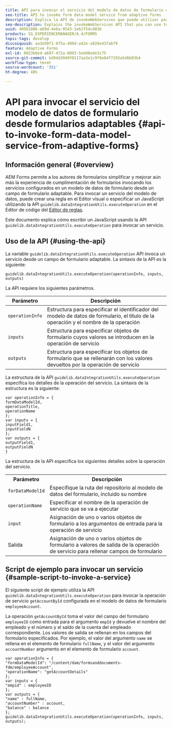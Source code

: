 ```yaml
---
title: API para invocar el servicio del modelo de datos de formulario desde formularios adaptables
seo-title: API to invoke form data model service from adaptive forms
description: Explica la API de invokeWebServices que puede utilizar para invocar servicios web escritos en WSDL desde un campo de formulario adaptable.
seo-description: Explains the invokeWebServices API that you can use to invoke web services written in WSDL from within an adaptive form field.
uuid: 40561086-e69d-4e6a-9543-1eb2f54cd836
products: SG_EXPERIENCEMANAGER/6.4/FORMS
topic-tags: develop
discoiquuid: aa3e50f1-8f5a-489d-a42e-a928e437ab79
feature: Adaptive Forms
exl-id: 0653b0e4-a697-472a-8093-5ed48ede3c75
source-git-commit: bd94d3949f0117aa3e1c9f0e84f7293a5d6b03b4
workflow-type: tm+mt
source-wordcount: '351'
ht-degree: 48%

---
```


# API para invocar el servicio del modelo de datos de formulario desde formularios adaptables {#api-to-invoke-form-data-model-service-from-adaptive-forms}

## Información general {#overview}

AEM Forms permite a los autores de formularios simplificar y mejorar aún más la experiencia de cumplimentación de formularios invocando los servicios configurados en un modelo de datos de formulario desde un campo de formulario adaptable. Para invocar un servicio del modelo de datos, puede crear una regla en el Editor visual o especificar un JavaScript utilizando la API `guidelib.dataIntegrationUtils.executeOperation` en el Editor de código del [Editor de reglas](/help/forms/using/rule-editor.md).

Este documento explica cómo escribir un JavaScript usando la API `guidelib.dataIntegrationUtils.executeOperation` para invocar un servicio.

## Uso de la API {#using-the-api}

La variable `guidelib.dataIntegrationUtils.executeOperation` API invoca un servicio desde un campo de formulario adaptable. La sintaxis de la API es la siguiente:

```
guidelib.dataIntegrationUtils.executeOperation(operationInfo, inputs, outputs)
```

La API requiere los siguientes parámetros.

| Parámetro | Descripción |
|---|---|
| `operationInfo` | Estructura para especificar el identificador del modelo de datos de formulario, el título de la operación y el nombre de la operación |
| `inputs` | Estructura para especificar objetos de formulario cuyos valores se introducen en la operación de servicio |
| `outputs` | Estructura para especificar los objetos de formulario que se rellenarán con los valores devueltos por la operación de servicio |

La estructura de la API `guidelib.dataIntegrationUtils.executeOperation` especifica los detalles de la operación del servicio. La sintaxis de la estructura es la siguiente:

```
var operationInfo = {
formDataModelId,
operationTitle,
operationName
};
var inputs = {
inputField1,
inputFieldN
};
var outputs = {
outputField1,
outputFieldN
}
```

La estructura de la API especifica los siguientes detalles sobre la operación del servicio.

<table> 
 <tbody> 
  <tr> 
   <th>Parámetro</th> 
   <th>Descripción</th> 
  </tr> 
  <tr> 
   <td><code>forDataModelId</code></td> 
   <td>Especifique la ruta del repositorio al modelo de datos del formulario, incluido su nombre</td> 
  </tr> 
  <tr> 
   <td><code>operationName</code></td> 
   <td>Especificar el nombre de la operación de servicio que se va a ejecutar</td> 
  </tr> 
  <tr> 
   <td><code>input</code></td> 
   <td>Asignación de uno o varios objetos de formulario a los argumentos de entrada para la operación de servicio</td> 
  </tr> 
  <tr> 
   <td>Salida</td> 
   <td>Asignación de uno o varios objetos de formulario a valores de salida de la operación de servicio para rellenar campos de formulario<br /> </td> 
  </tr> 
 </tbody> 
</table>

## Script de ejemplo para invocar un servicio {#sample-script-to-invoke-a-service}

El siguiente script de ejemplo utiliza la API `guidelib.dataIntegrationUtils.executeOperation` para invocar la operación de servicio `getAccountById` configurada en el modelo de datos de formulario `employeeAccount`.

La operación `getAccountById` toma el valor del campo del formulario `employeeID` como entrada para el argumento `empId` y devuelve el nombre del empleado y el número y el saldo de la cuenta del empleado correspondiente. Los valores de salida se rellenan en los campos del formulario especificados. Por ejemplo, el valor del argumento `name` se rellena en el elemento de formulario `fullName`, y el valor del argumento `accountNumber` argumento en el elemento de formulario `account`.

```
var operationInfo = {
"formDataModelId": "/content/dam/formsanddocuments-fdm/employeeAccount",
"operationName": "getAccountDetails"
};
var inputs = {
"empid" : employeeID
};
var outputs = {
"name" : fullName,
"accountNumber" : account,
"balance" : balance
};
guidelib.dataIntegrationUtils.executeOperation(operationInfo, inputs, outputs);
```
